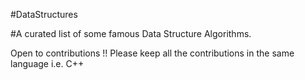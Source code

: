 #DataStructures

#A curated list of some famous Data Structure Algorithms.

Open to contributions !!
Please keep all the contributions in the same language i.e. C++
